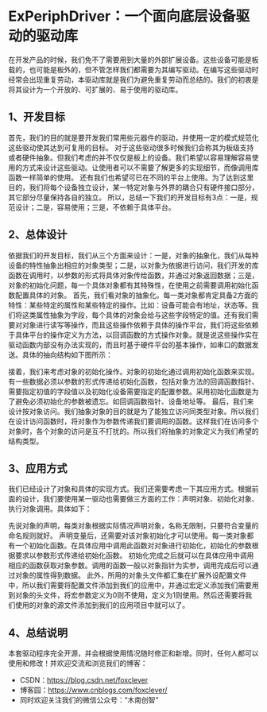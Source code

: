 # ExPeriphDriver：一个面向底层设备驱动的驱动库

在开发产品的时候，我们免不了需要用到大量的外部扩展设备。这些设备可能是板载的，也可能是板外的，但不管怎样我们都需要为其编写驱动。在编写这些驱动时经常会出现重复劳动，本驱动库就是我们为避免重复劳动而总结的。我们的初衷是将其设计为一个开放的、可扩展的、易于使用的驱动库。

## 1、开发目标
首先，我们的目的就是要开发我们常用些元器件的驱动，并使用一定的模式规范化这些驱动使其达到可复用的目标。
对于这些驱动很多时候我们会称其为板级支持或者硬件抽象。但我们考虑的并不仅仅是板上的设备。我们希望以容易理解容易使用的方式来设计这些驱动。让使用者可以不需要了解更多的实现细节，而像调用库函数一样简单的使用。
还有我们也希望可已在不同的平台上使用。为了达到这里目的，我们将每个设备独立设计，某一特定对象与外界的耦合只有硬件接口部分，其它部分尽量保持各自的独立。
所以，总结一下我们的开发目标有3点：一是，规范设计；二是，容易使用；三是，不依赖于具体平台。

## 2、总体设计
依据我们的开发目标，我们从三个方面来设计：一是，对象的抽象化，我们从每种设备的特性抽象出相应的对象类型；二是，以对象为依据进行访问，我们开发的库函数在调用时，以参数的形式将具体对象传给函数，并通过对象返回数据；三是，对象的初始化问题，每一个具体对象都有其特殊性，在使用之前需要调用初始化函数配置具体的对象。
首先，我们看对象的抽象化。每一类对象都肯定具备2方面的特性：某些特定的属性和某些特定的操作。比如：设备可能会有地址，状态等。我们将这类属性抽象为字段，每个具体的对象会给与这些字段特定的值。还有我们需要对对象进行读写等操作，而且这些操作依赖于具体的操作平台，我们将这些依赖于具体平台的操作定义为方法，以回调函数的方式操作对象。就是说这些操作实在驱动函数内部没有办法实现的，而且时基于硬件平台的基本操作，如串口的数据发送。具体的抽向结构如下图所示：
 
接着，我们来考虑对象的初始化操作。对象的初始化通过调用初始化函数来实现。有一些数据必须以参数的形式传递给初始化函数，包括对象方法的回调函数指针、需要指定初值的字段值以及初始化设备需要指定的配置参数。采用初始化函数是为了避免必须初始化的参数被遗忘。如回调函数指针、设备地址等。
最后，我们来设计按对象访问。我们抽象对象的目的就是为了能独立访问同类型对象。所以我们在设计访问函数时，将对象作为参数传递我们要调用的函数。这样我们在访问多个对象时，各个对象的访问是互不打扰的。所以我们将抽象的对象定义为我们希望的结构类型。

## 3、应用方式
我们已经设计了对象和具体的实现方式。我们还需要考虑一下其应用方式。根据前面的设计，我们要使用某一驱动也需要做三方面的工作：声明对象、初始化对象、执行对象调用。具体如下：
 
先说对象的声明，每类对象根据实际情况声明对象，名称无限制，只要符合变量的命名规则就好。
声明变量后，还需要对该对象初始化才可以使用。每一类对象都有一个初始化函数。在具体应用中调用此函数对对象进行初始化，初始化的参数根据要求以参数形式传递给初始化函数。
初始化完成之后就可以在具体应用中调用相应的函数获取对象参数。调用的函数一般以对象指针为实参，调用完成后可以通过对象的属性得到数据。
此外，所用的对象头文件都汇集在扩展外设配置文件中，所以我们需要将配置文件添加到我们的应用中，并通过宏定义添加我们需要用到对象的头文件，将宏参数定义为0则不使用，定义为1则使用。然后还需要将我们使用的对象的源文件添加到我们的应用项目中就可以了。

## 4、总结说明
本套驱动程序完全开源，并会根据使用情况随时修正和新增。同时，任何人都可以使用和修改！并欢迎交流和浏览我们的博客：
- CSDN：https://blog.csdn.net/foxclever
- 博客园：https://www.cnblogs.com/foxclever/
- 同时欢迎关注我们的微信公众号：“木南创智”
